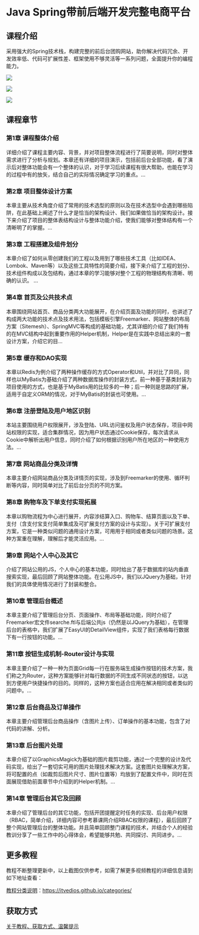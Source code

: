 # Java Spring带前后端开发完整电商平台

## 课程介绍

采用强大的Spring技术栈，构建完整的前后台团购网站，助你解决代码冗余、开发效率低、代码可扩展性差、框架使用不够灵活等一系列问题，全面提升你的编程能力。

![](http://oqn6ggw87.bkt.clouddn.com/JavaSpring带前后端开发完整电商平台1.png)

<!--more-->

![](http://oqn6ggw87.bkt.clouddn.com/JavaSpring带前后端开发完整电商平台2.png)

![](http://oqn6ggw87.bkt.clouddn.com/JavaSpring带前后端开发完整电商平台3.png)

## 课程章节

### 第1章 课程整体介绍

详细介绍了课程主要内容、背景，并对项目整体流程进行了简要说明，同时对整体需求进行了分析与规划。本章还有详细的项目演示，包括前后台全部功能，看了演示后对整体功能会有一个整体的认识，对于学习后续课程有很大帮助，也能在学习的过程中有的放矢，结合自己的实际情况确定学习的重点。...

### 第2章 项目整体设计方案

本章主要从技术角度介绍了常用的技术选型的原则以及在技术选型中会遇到哪些陷阱，在此基础上阐述了什么才是恰当的架构设计、我们如果做恰当的架构设计。接下来介绍了项目的整体表结构设计与整体功能介绍，使我们能够对整体结构有一个清晰明了的掌握。...

### 第3章 工程搭建及组件划分

本章介绍了如何从零创建我们的工程以及用到了哪些技术工具（比如IDEA、Lombok、Maven等）以及这些工具特性的简要介绍，接下来介绍了工程的划分、技术组件构成以及包结构，通过本章的学习能够对整个工程的物理结构有清晰、明确的认识。 ...

### 第4章 首页及公共技术点

本章围绕网站首页、商品分类两大功能展开，在介绍页面及功能的同时，也讲述了构成两大功能的技术点及技术用法，包括模板引擎Freemarker、网站整体的布局方案（Sitemesh）、SpringMVC等构成的基础功能，尤其详细的介绍了我们特有的在MVC结构中起到重要作用的Helper机制，Helper是在实践中总结出来的一套设计方案，介绍它的目...

### 第5章 缓存和DAO实现

本章以Redis为例介绍了两种操作缓存的方式Operator和Util，并对比了异同，同样也以MyBatis为基础介绍了两种数据库操作的封装方式，前一种基于基类封装为项目使用的方式，也是基于MyBatis用的比较多的一种；后一种则是思路的扩展，适用于自定义ORM的情况，对于MyBatis的封装也可使用。...

### 第6章 注册登陆及用户地区识别

本站主要围绕用户权限展开，涉及登陆、URL访问鉴权及用户状态保存，项目中网站权限的实现，适合集群情况，因为用户状态通过Cookie保存，每次请求从Cookie中解析出用户信息，同时介绍了如何根据识别用户所在地区的一种使用方法。...

### 第7章 网站商品分类及详情

本章主要介绍网站商品分类及详情页的实现，涉及到Freemarker的使用、循环判断等内容，同时简单对比了前后台分页的不同方案。

### 第8章 购物车及下单支付实现拓展

本章以购物流程为中心进行展开，内容涉结算入口、购物车、结算页面以及下单、支付（含支付宝支付简单集成及可扩展支付方案的设计与实现）。关于可扩展支付方案，它是一种类似问题的通用设计方案，可用用于相同或者类似问题的场景。这种方案重在理解，理解后才能灵活应用。...

### 第9章 网站个人中心及其它

介绍了网站公用的JS，个人中心的基本功能，同时给出了基于数据库的站内垂直搜索实现，最后回顾了网站整体功能。在公用JS中，我们以JQuery为基础，针对我们的具体使用情况进行了封装和整合。

### 第10章 管理后台概述

本章主要介绍了管理后台分页、页面操作、布局等基础功能，同时介绍了Freemarker宏文件searche.ftl与后端公共js（仍然是以JQuery为基础），在管理后台的表格中，我们扩展了EasyUI的DetailView组件，实现了我们表格每行数据下有一行按钮的功能。...

### 第11章 按钮生成机制-Router设计与实现

本章主要介绍了一种一种为页面Grid每一行在服务端生成操作按钮的技术方案，我们称之为Router，这种方案能够针对每行数据的不同生成不同状态的按钮，以达到方便用户快捷操作的目的。同样的，这种方案也适合应用在解决相同或者类似的问题中。...

### 第12章 后台商品及订单操作

本章主要介绍管理后台商品操作（含图片上传）、订单操作的基本功能，包含了对代码的讲解、分析。

### 第13章 后台图片处理

本章介绍了以GraphicsMagick为基础的图片裁剪功能，通过一个完整的设计及代码实现，给出了一套切实可用的图片处理技术解决方案。这套图片处理解决方案，将可配置的点（如裁剪后图片尺寸、图片位置等）均放到了配置文件中，同时在页面展现借助前面章节中介绍到的Helper机制。...

### 第14章 管理后台其它及回顾

本章介绍了管理后台的其它功能，包括开团提醒定时任务的实现、后台用户权限（RBAC，简单介绍，详细内容可参考慕课网介绍RBAC权限的课程），最后回顾了整个网站管理后台的整体功能。并且简单回顾整门课程的技术，并结合个人的经验教训分享了一些工作中的心得体会，希望能够共勉、共同探讨、共同进步。...

## 更多教程

教程不断整理更新中，以上截图仅供参考，如需了解更多视频教程的详细信息请到如下地址查看：

[教程分类说明](https://itvedios.github.io/categories/)：<https://itvedios.github.io/categories/>

## 获取方式

[关于教程、获取方式、温馨提示](https://itvedios.github.io/about/)
